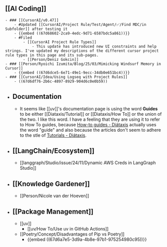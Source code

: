 ## [[AI Coding]]
	- ### [[CursorAI/v0.47]]
		- #Updated [[CursorAI/Project Rule/Test/Agent/✅/Find MDC/in Subfolder]] after testing it
		- {{embed ((67d68602-2ca9-4edc-9d71-6587bdc5a861))}}
		- #Filed
			- [[CursorAI Project Rule Types]]
				- This update has introduced new UI constraints and help strings. I've updated my descriptions of the different cursor project rule types in this page and its sub-pages.
			- [[Person/Deniz Gokcin]]
	- ### [[Person/Ryoichi Izumita/Blog/25/03/Mimicking Windsurf Memory in Cursor]]
		- {{embed ((67d6dce5-6e71-49e1-9ecc-34db0e651bc4))}}
	- ### [[CursorAI/Idea/Using Logseq with Project Rules]]
		- ((67d6df76-2b6c-4897-8929-904d6c0e0b59))
- ## Documentation
	- It seems like [[uv]]'s documentation page is using the word **Guides** to be either [[Diataxis/Tutorial]] or [[Diataxis/How To]] or the union of the two. I like this word. I have a feeling that they are using it to refer to How To guides, because [How-to guides - Diátaxis](https://diataxis.fr/how-to-guides/) actually uses the word "guide" and also because the articles don't seem to adhere to the stle of [Tutorials - Diátaxis](https://diataxis.fr/tutorials/).
- ## [[LangChain/Ecosystem]]
	- [[langgraph/Studio/issue/24/11/Dynamic AWS Creds in LangGraph Studio]]
- ## [[Knowledge Gardener]]
	- [[Person/Nicole van der Hoeven]]
- ## [[Package Management]]
	- [[uv]]
		- [[uv/How To/Use uv in GitHub Actions]]
	- [[Poetry/Concept/Disadvantages of Pip vs Poetry]]
		- {{embed ((67d6a7e5-3d9a-4b8e-97b1-975254980c95))}}